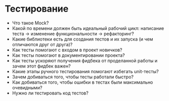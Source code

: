 # Тестирование

* Что такое Mock?
* Какой по времени должен быть идеальный рабочий цикл: написание теста -> изменение функциональности -> рефакторинг?
* Какие библиотеки есть для создания тестов и их запуска (и чем отличаются друг от друга)?
* Как тесты помогают с входом в проект новичков?
* Как тесты помогают в документировании проекта?
* Как тесты ускоряют получения фидбека от проделанной работы и зачем этот фидбек важен?
* Какие этапы ручного тестирования помогают избегать unit-тесты?
* Зачем добиваться того, чтобы тесты работали быстро?
* Как добиваться того, чтобы ошибки в тестах были максимально очевидными?
* Нужно ли тестировать код тестов?